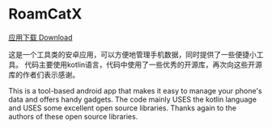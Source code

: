 # RoamCatX

[应用下载 Download](http://res.ehorizon.top/roamcat/download-x.html)

这是一个工具类的安卓应用，可以方便地管理手机数据，同时提供了一些便捷小工具。
代码主要使用kotlin语言，代码中使用了一些优秀的开源库，再次向这些开源库的作者们表示感谢。

This is a tool-based android app that makes it easy to manage your phone's data and offers handy gadgets.
The code mainly USES the kotlin language and USES some excellent open source libraries. Thanks again to the authors of these open source libraries.
